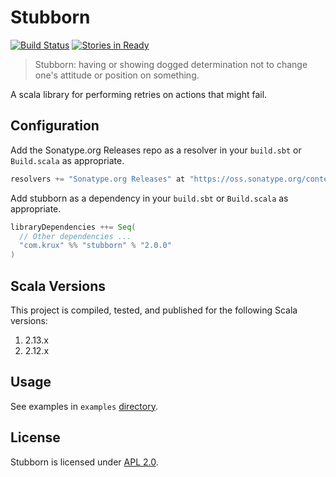 # Stubborn

[![Build Status](https://travis-ci.org/krux/stubborn.svg?branch=master)](http://travis-ci.org/krux/stubborn)
[![Stories in Ready](https://badge.waffle.io/krux/stubborn.png?label=ready&title=Ready)](https://waffle.io/krux/stubborn)

> Stubborn: having or showing dogged determination not to change one's attitude
> or position on something.

A scala library for performing retries on actions that might fail.

## Configuration

Add the Sonatype.org Releases repo as a resolver in your `build.sbt` or `Build.scala` as appropriate.

```scala
resolvers += "Sonatype.org Releases" at "https://oss.sonatype.org/content/repositories/releases/"
```

Add stubborn as a dependency in your `build.sbt` or `Build.scala` as appropriate.

```scala
libraryDependencies ++= Seq(
  // Other dependencies ...
  "com.krux" %% "stubborn" % "2.0.0"
)
```

## Scala Versions

This project is compiled, tested, and published for the following Scala versions:

1. 2.13.x
2. 2.12.x

## Usage

See examples in `examples` [directory](https://github.com/krux/stubborn/tree/master/examples).

## License

Stubborn is licensed under [APL 2.0](LICENSE).
